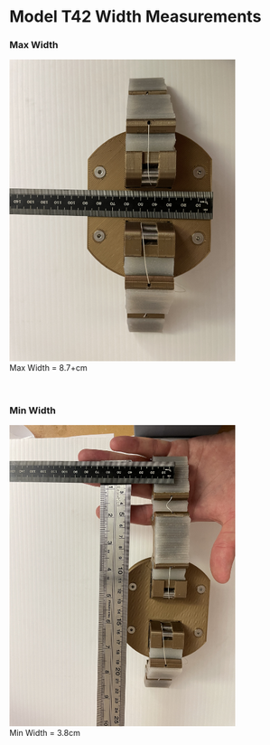 # Model T42 Width Measurements

### Max Width

<img src="Images/Model_T42_width_max.JPG" width="400"> <br>
Max Width = 8.7+cm <br>
<br>
<br>

### Min Width
<img src="Images/Model_T42_width_min.JPG" width="400"> <br>
Min Width = 3.8cm
